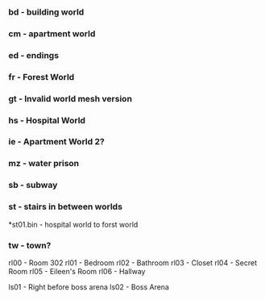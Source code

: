 ### bd - building world
### cm - apartment world
### ed - endings
### fr - Forest World
### gt - Invalid world mesh version
### hs - Hospital World
### ie - Apartment World 2?
### mz - water prison
### sb - subway
### st - stairs in between worlds
*st01.bin - hospital world to forst world
### tw - town?

rl00 - Room 302
rl01 - Bedroom
rl02 - Bathroom
rl03 - Closet
rl04 - Secret Room
rl05 - Eileen's Room
rl06 - Hallway

ls01 - Right before boss arena
ls02 - Boss Arena

